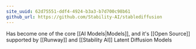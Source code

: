```yaml
---
site_uuid: 62d75551-ddf4-4924-b3a3-b7d700c98b61
github_url: https://github.com/Stability-AI/stablediffusion
---
```

Has become one of the core [[AI Models|Models]], and it's [[Open Source]] supported by [[Runway]] and [[Stability AI]] 
Latent Diffusion Models